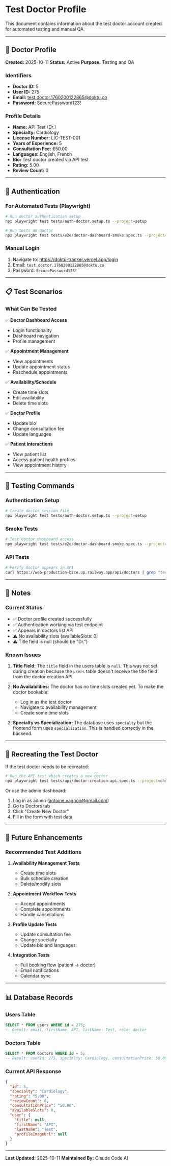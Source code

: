 # Test Doctor Profile

This document contains information about the test doctor account created for automated testing and manual QA.

---

## 🏥 Doctor Profile

**Created:** 2025-10-11
**Status:** Active
**Purpose:** Testing and QA

### Identifiers
- **Doctor ID:** 5
- **User ID:** 275
- **Email:** test.doctor.1760200122865@doktu.co
- **Password:** SecurePassword123!

### Profile Details
- **Name:** API Test (Dr.)
- **Specialty:** Cardiology
- **License Number:** LIC-TEST-001
- **Years of Experience:** 5
- **Consultation Fee:** €50.00
- **Languages:** English, French
- **Bio:** Test doctor created via API test
- **Rating:** 5.00
- **Review Count:** 0

---

## 🔐 Authentication

### For Automated Tests (Playwright)

```bash
# Run doctor authentication setup
npx playwright test tests/auth-doctor.setup.ts --project=setup

# Run tests as doctor
npx playwright test tests/e2e/doctor-dashboard-smoke.spec.ts --project=doctor
```

### Manual Login

1. Navigate to: https://doktu-tracker.vercel.app/login
2. Email: `test.doctor.1760200122865@doktu.co`
3. Password: `SecurePassword123!`

---

## 📋 Test Scenarios

### What Can Be Tested

✅ **Doctor Dashboard Access**
- Login functionality
- Dashboard navigation
- Profile management

✅ **Appointment Management**
- View appointments
- Update appointment status
- Reschedule appointments

✅ **Availability/Schedule**
- Create time slots
- Edit availability
- Delete time slots

✅ **Doctor Profile**
- Update bio
- Change consultation fee
- Update languages

✅ **Patient Interactions**
- View patient list
- Access patient health profiles
- View appointment history

---

## 🧪 Testing Commands

### Authentication Setup
```bash
# Create doctor session file
npx playwright test tests/auth-doctor.setup.ts --project=setup
```

### Smoke Tests
```bash
# Test doctor dashboard access
npx playwright test tests/e2e/doctor-dashboard-smoke.spec.ts --project=doctor
```

### API Tests
```bash
# Verify doctor appears in API
curl https://web-production-b2ce.up.railway.app/api/doctors | grep "test.doctor"
```

---

## 📝 Notes

### Current Status
- ✅ Doctor profile created successfully
- ✅ Authentication working via test endpoint
- ✅ Appears in doctors list API
- ⚠️ No availability slots (availableSlots: 0)
- ⚠️ Title field is null (should be "Dr.")

### Known Issues
1. **Title Field:** The `title` field in the users table is `null`. This was not set during creation because the `users` table doesn't receive the title field from the doctor creation API.

2. **No Availabilities:** The doctor has no time slots created yet. To make the doctor bookable:
   - Log in as the test doctor
   - Navigate to availability management
   - Create some time slots

3. **Specialty vs Specialization:** The database uses `specialty` but the frontend form uses `specialization`. This is handled correctly in the backend.

---

## 🔄 Recreating the Test Doctor

If the test doctor needs to be recreated:

```bash
# Run the API test which creates a new doctor
npx playwright test tests/api/doctor-creation-api.spec.ts --project=chromium
```

Or use the admin dashboard:
1. Log in as admin (antoine.vagnon@gmail.com)
2. Go to Doctors tab
3. Click "Create New Doctor"
4. Fill in the form with test data

---

## 🚀 Future Enhancements

### Recommended Test Additions
1. **Availability Management Tests**
   - Create time slots
   - Bulk schedule creation
   - Delete/modify slots

2. **Appointment Workflow Tests**
   - Accept appointments
   - Complete appointments
   - Handle cancellations

3. **Profile Update Tests**
   - Update consultation fee
   - Change specialty
   - Update bio and languages

4. **Integration Tests**
   - Full booking flow (patient → doctor)
   - Email notifications
   - Calendar sync

---

## 📊 Database Records

### Users Table
```sql
SELECT * FROM users WHERE id = 275;
-- Result: email, firstName: API, lastName: Test, role: doctor
```

### Doctors Table
```sql
SELECT * FROM doctors WHERE id = 5;
-- Result: userId: 275, specialty: Cardiology, consultationPrice: 50.00
```

### Current API Response
```json
{
  "id": 5,
  "specialty": "Cardiology",
  "rating": "5.00",
  "reviewCount": 0,
  "consultationPrice": "50.00",
  "availableSlots": 0,
  "user": {
    "title": null,
    "firstName": "API",
    "lastName": "Test",
    "profileImageUrl": null
  }
}
```

---

**Last Updated:** 2025-10-11
**Maintained By:** Claude Code AI
